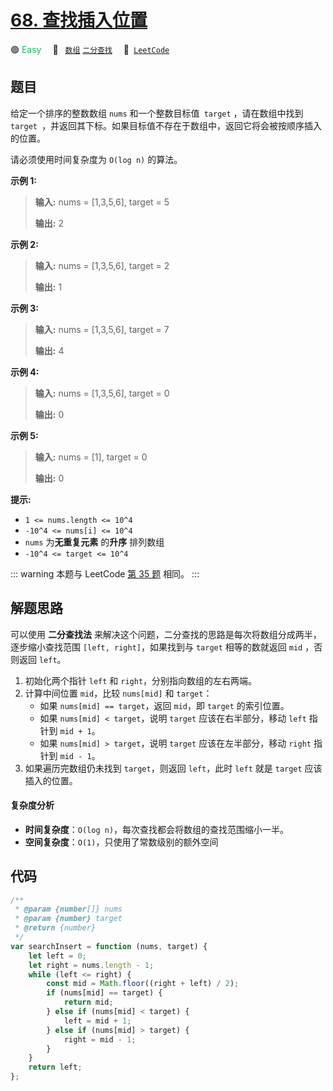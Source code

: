# [68. 查找插入位置](https://leetcode.cn/problems/N6YdxV)

🟢 <font color=#15bd66>Easy</font>&emsp; 🔖&ensp; [`数组`](/tag/array.md) [`二分查找`](/tag/binary-search.md)&emsp; 🔗&ensp;[`LeetCode`](https://leetcode.cn/problems/N6YdxV)

## 题目

给定一个排序的整数数组 `nums` 和一个整数目标值` target` ，请在数组中找到 `target
`，并返回其下标。如果目标值不存在于数组中，返回它将会被按顺序插入的位置。

请必须使用时间复杂度为 `O(log n)` 的算法。

**示例 1:**

> **输入:** nums = [1,3,5,6], target = 5
>
> **输出:** 2

**示例 2:**

> **输入:** nums = [1,3,5,6], target = 2
>
> **输出:** 1

**示例 3:**

> **输入:** nums = [1,3,5,6], target = 7
>
> **输出:** 4

**示例 4:**

> **输入:** nums = [1,3,5,6], target = 0
>
> **输出:** 0

**示例 5:**

> **输入:** nums = [1], target = 0
>
> **输出:** 0

**提示:**

- `1 <= nums.length <= 10^4`
- `-10^4 <= nums[i] <= 10^4`
- `nums` 为**无重复元素** 的**升序** 排列数组
- `-10^4 <= target <= 10^4`

::: warning
本题与 LeetCode [第 35 题](../problem/0035.md) 相同。
:::

## 解题思路

可以使用 **二分查找法** 来解决这个问题，二分查找的思路是每次将数组分成两半，逐步缩小查找范围 `[left, right]`，如果找到与 `target` 相等的数就返回 `mid` ，否则返回 `left`。

1. 初始化两个指针 `left` 和 `right`，分别指向数组的左右两端。
2. 计算中间位置 `mid`，比较 `nums[mid]` 和 `target`：
   - 如果 `nums[mid] == target`，返回 `mid`，即 `target` 的索引位置。
   - 如果 `nums[mid] < target`，说明 `target` 应该在右半部分，移动 `left` 指针到 `mid + 1`。
   - 如果 `nums[mid] > target`，说明 `target` 应该在左半部分，移动 `right` 指针到 `mid - 1`。
3. 如果遍历完数组仍未找到 `target`，则返回 `left`，此时 `left` 就是 `target` 应该插入的位置。

#### 复杂度分析

- **时间复杂度**：`O(log n)`，每次查找都会将数组的查找范围缩小一半。
- **空间复杂度**：`O(1)`，只使用了常数级别的额外空间

## 代码

```javascript
/**
 * @param {number[]} nums
 * @param {number} target
 * @return {number}
 */
var searchInsert = function (nums, target) {
	let left = 0;
	let right = nums.length - 1;
	while (left <= right) {
		const mid = Math.floor((right + left) / 2);
		if (nums[mid] == target) {
			return mid;
		} else if (nums[mid] < target) {
			left = mid + 1;
		} else if (nums[mid] > target) {
			right = mid - 1;
		}
	}
	return left;
};
```
